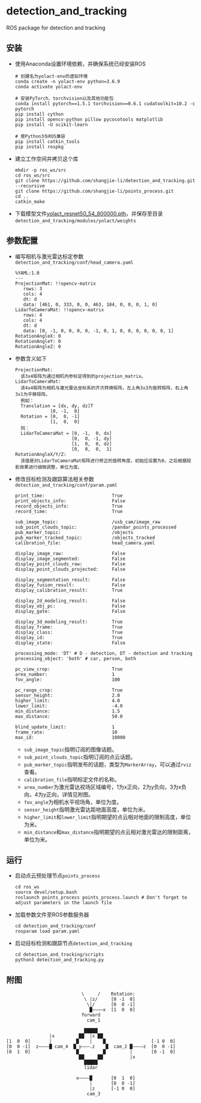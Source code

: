 # detection_and_tracking

ROS package for detection and tracking

## 安装
 - 使用Anaconda设置环境依赖，并确保系统已经安装ROS
   ```
   # 创建名为yolact-env的虚拟环境
   conda create -n yolact-env python=3.6.9
   conda activate yolact-env
   
   # 安装PyTorch、torchvision以及其他功能包
   conda install pytorch==1.5.1 torchvision==0.6.1 cudatoolkit=10.2 -c pytorch
   pip install cython
   pip install opencv-python pillow pycocotools matplotlib
   pip install -U scikit-learn
   
   # 使Python3与ROS兼容
   pip install catkin_tools
   pip install rospkg
   ```
 - 建立工作空间并拷贝这个库
   ```Shell
   mkdir -p ros_ws/src
   cd ros_ws/src
   git clone https://github.com/shangjie-li/detection_and_tracking.git --recursive
   git clone https://github.com/shangjie-li/points_process.git
   cd ..
   catkin_make
   ```
 - 下载模型文件[yolact_resnet50_54_800000.pth](https://drive.google.com/file/d/1yp7ZbbDwvMiFJEq4ptVKTYTI2VeRDXl0/view?usp=sharing)，并保存至目录`detection_and_tracking/modules/yolact/weights`

## 参数配置
 - 编写相机与激光雷达标定参数`detection_and_tracking/conf/head_camera.yaml`
   ```Shell
   %YAML:1.0
   ---
   ProjectionMat: !!opencv-matrix
      rows: 3
      cols: 4
      dt: d
      data: [461, 0, 333, 0, 0, 463, 184, 0, 0, 0, 1, 0]
   LidarToCameraMat: !!opencv-matrix
      rows: 4
      cols: 4
      dt: d
      data: [0, -1, 0, 0, 0, 0, -1, 0, 1, 0, 0, 0, 0, 0, 0, 1]
   RotationAngleX: 0
   RotationAngleY: 0
   RotationAngleZ: 0
   ```
 - 参数含义如下
   ```Shell
   ProjectionMat:
     该3x4矩阵为通过相机内参标定得到的projection_matrix。
   LidarToCameraMat:
     该4x4矩阵为相机与激光雷达坐标系的齐次转换矩阵，左上角3x3为旋转矩阵，右上角3x1为平移矩阵。
     例如：
     Translation = [dx, dy, dz]T
                [0, -1,  0]
     Rotation = [0,  0, -1]
                [1,  0,  0]
     则：
     LidarToCameraMat = [0, -1,  0, dx]
                        [0,  0, -1, dy]
                        [1,  0,  0, dz]
                        [0,  0,  0,  1]
   RotationAngleX/Y/Z:
     该值是对LidarToCameraMat矩阵进行修正的旋转角度，初始应设置为0，之后根据投影效果进行细微调整，单位为度。
   ```
 - 修改目标检测及跟踪算法相关参数`detection_and_tracking/conf/param.yaml`
   ```Shell
   print_time:                         True
   print_objects_info:                 False
   record_objects_info:                True
   record_time:                        True
  
   sub_image_topic:                    /usb_cam/image_raw
   sub_point_clouds_topic:             /pandar_points_processed
   pub_marker_topic:                   /objects
   pub_marker_tracked_topic:           /objects_tracked
   calibration_file:                   head_camera.yaml
  
   display_image_raw:                  False
   display_image_segmented:            False
   display_point_clouds_raw:           False
   display_point_clouds_projected:     False
  
   display_segmentation_result:        False
   display_fusion_result:              False
   display_calibration_result:         True
  
   display_2d_modeling_result:         False
   display_obj_pc:                     False
   display_gate:                       False
  
   display_3d_modeling_result:         True
   display_frame:                      True
   display_class:                      True
   display_id:                         True
   display_state:                      False
  
   processing_mode: 'DT' # D - detection, DT - detection and tracking
   processing_object: 'both' # car, person, both
  
   pc_view_crop:                       True
   area_number:                        1
   fov_angle:                          100
  
   pc_range_crop:                      True
   sensor_height:                      2.0
   higher_limit:                       4.0
   lower_limit:                        -4.0
   min_distance:                       1.5
   max_distance:                       50.0
  
   blind_update_limit:                 1
   frame_rate:                         10
   max_id:                             10000
   ```
    - `sub_image_topic`指明订阅的图像话题。
    - `sub_point_clouds_topic`指明订阅的点云话题。
    - `pub_marker_topic`指明发布的话题，类型为`MarkerArray`，可以通过`rviz`查看。
    - `calibration_file`指明标定文件的名称。
    - `area_number`为激光雷达视场区域编号，1为x正向，2为y负向，3为x负向，4为y正向，详情见附图。
    - `fov_angle`为相机水平视场角，单位为度。
    - `sensor_height`指明激光雷达距地面高度，单位为米。
    - `higher_limit`和`lower_limit`指明期望的点云相对地面的限制高度，单位为米。
    - `min_distance`和`max_distance`指明期望的点云相对激光雷达的限制距离，单位为米。

## 运行
 - 启动点云预处理节点`points_process`
   ```Shell
   cd ros_ws
   source devel/setup.bash
   roslaunch points_process points_process.launch # Don't forget to adjust parameters in the launch file
   ```
 - 加载参数文件至ROS参数服务器
   ```Shell
   cd detection_and_tracking/conf
   rosparam load param.yaml
   ```
 - 启动目标检测和跟踪节点`detection_and_tracking`
   ```Shell
   cd detection_and_tracking/scripts
   python3 detection_and_tracking.py
   ```

## 附图
   ```Shell
                               \     /    Rotation:
                                \ |z/     [0 -1  0]
                                 \|/      [0  0 -1]
                                  █————x  [1  0  0]
                               forward    
                                 cam_1    
  
                                █████
                   |x         ██  |x ██
   [1  0  0]       |         █    |    █                 [-1 0  0]
   [0  0 -1]  z————█ cam_4  █ y———.z    █  cam_2 █————z  [0  0 -1]
   [0  1  0]                 █         █         |       [0 -1  0]
                              ██     ██          |x      
                                █████
                                lidar

                             x————█       [0  1  0]
                                  |       [0  0 -1]
                                  |z      [-1 0  0]
                                 cam_3    
   ```


